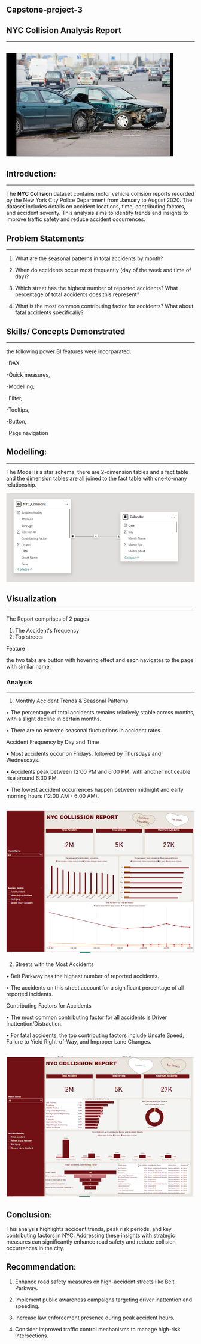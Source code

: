 ## Capstone-project-3

## NYC Collision Analysis Report
---

![](https://github.com/Esther-git87/Capstone-project-3/blob/main/Collisionimage.PNG)
---


## Introduction:
---

The **NYC Collision** dataset contains motor vehicle collision reports recorded by the New York City Police Department from January to August 2020. The dataset includes details on accident locations, time, contributing factors, and accident severity. This analysis aims to identify trends and insights to improve traffic safety and reduce accident occurrences.



## Problem Statements
---
1.	What are the seasonal patterns in total accidents by month?

2.	When do accidents occur most frequently (day of the week and time of day)?

3.	Which street has the highest number of reported accidents? What percentage of total accidents does this represent?

4.	What is the most common contributing factor for accidents? What about fatal accidents specifically?



## Skills/ Concepts Demonstrated
---


the following power BI features were incorparated:

-DAX,

-Quick measures,

-Modelling,

-Filter,

-Tooltips,

-Button,

-Page navigation


## Modelling:
---

The Model is a star schema,
there are 2-dimension tables and a fact table and the dimension tables are all joined to the fact table with one-to-many relationship.

![](https://github.com/Esther-git87/Capstone-project-3/blob/main/Nyccollisionmodelling.PNG)



## Visualization
---

The Report comprises of 2 pages
1. The Accident's frequency
2. Top streets


Feature

the two tabs are button with hovering effect and each navigates to the page with similar name.


### Analysis
---

1. Monthly Accident Trends & Seasonal Patterns

•	The percentage of total accidents remains relatively stable across months, with a slight decline in certain months.

•	There are no extreme seasonal fluctuations in accident rates.

 Accident Frequency by Day and Time

•	Most accidents occur on Fridays, followed by Thursdays and Wednesdays.

•	Accidents peak between 12:00 PM and 6:00 PM, with another noticeable rise around 6:30 PM.

•	The lowest accident occurrences happen between midnight and early morning hours (12:00 AM - 6:00 AM).

![](https://github.com/Esther-git87/Capstone-project-3/blob/main/NYC%20Pg%201.png)
---



2. Streets with the Most Accidents

•	Belt Parkway has the highest number of reported accidents.

•	The accidents on this street account for a significant percentage of all reported incidents.

 Contributing Factors for Accidents

•	The most common contributing factor for all accidents is Driver Inattention/Distraction.

•	For fatal accidents, the top contributing factors include Unsafe Speed, Failure to Yield Right-of-Way, and Improper Lane Changes.

![](https://github.com/Esther-git87/Capstone-project-3/blob/main/Nys%20pg%202.png)
---


## Conclusion:

This analysis highlights accident trends, peak risk periods, and key contributing factors in NYC. Addressing these insights with strategic measures can significantly enhance road safety and reduce collision occurrences in the city.


## Recommendation:

1.	Enhance road safety measures on high-accident streets like Belt Parkway.

2.	Implement public awareness campaigns targeting driver inattention and speeding.

3.	Increase law enforcement presence during peak accident hours.

4.	Consider improved traffic control mechanisms to manage high-risk intersections.


